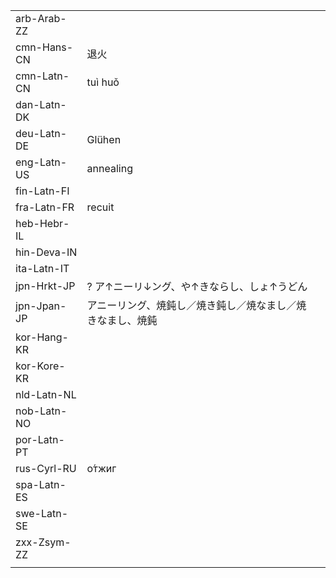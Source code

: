 | | | |
|-|-|-|
| arb-Arab-ZZ |  |  |
| cmn-Hans-CN | 退火 |  |
| cmn-Latn-CN | tuì huǒ |  |
| dan-Latn-DK |  |  |
| deu-Latn-DE | Glühen |  |
| eng-Latn-US | annealing |  |
| fin-Latn-FI |  |  |
| fra-Latn-FR | recuit |  |
| heb-Hebr-IL |  |  |
| hin-Deva-IN |  |  |
| ita-Latn-IT |  |  |
| jpn-Hrkt-JP | ? ア↑ニーリ↓ング、や↑きならし、しょ↑うどん |  |
| jpn-Jpan-JP | アニーリング、焼鈍し／焼き鈍し／焼なまし／焼きなまし、焼鈍 |  |
| kor-Hang-KR |  |  |
| kor-Kore-KR |  |  |
| nld-Latn-NL |  |  |
| nob-Latn-NO |  |  |
| por-Latn-PT |  |  |
| rus-Cyrl-RU | о́тжиг |  |
| spa-Latn-ES |  |  |
| swe-Latn-SE |  |  |
| zxx-Zsym-ZZ |  |  |
|  |  |  |
